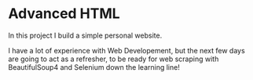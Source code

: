 # Advanced HTML

In this project I build a simple personal website.

I have a lot of experience with Web Developement, but the next few days are going to act as a refresher, to be ready for web scraping with BeautifulSoup4 and Selenium down the learning line!